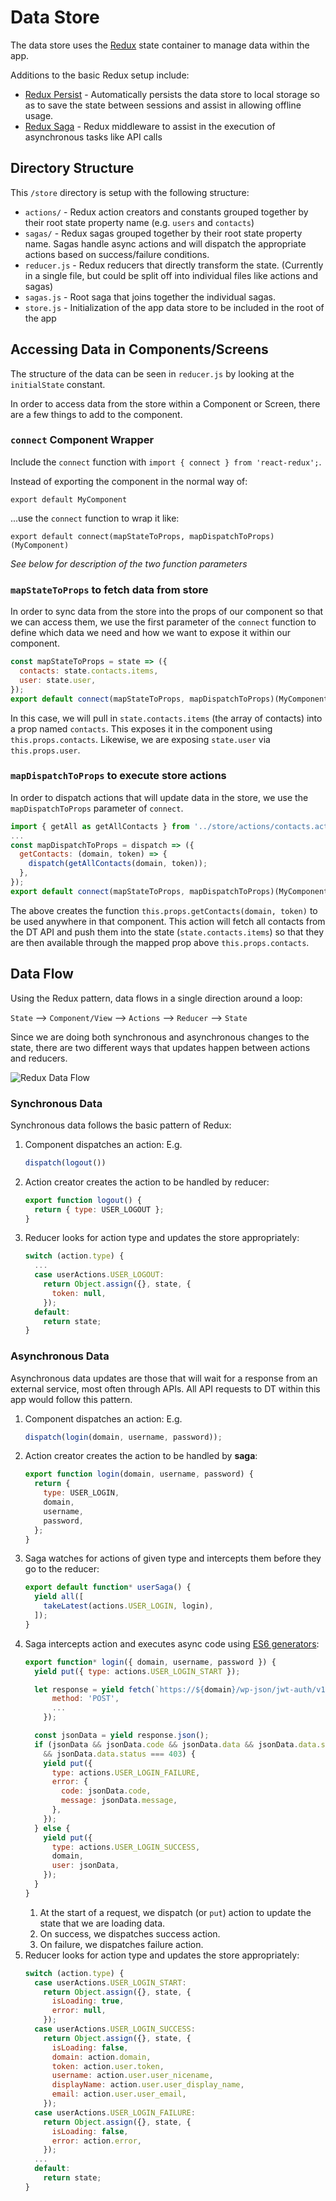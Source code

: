 # Data Store #

The data store uses the [Redux](https://redux.js.org/) state container to manage data within the app.

Additions to the basic Redux setup include:

* [Redux Persist](https://github.com/rt2zz/redux-persist) - Automatically persists the data store to local storage so as to save the state between sessions and assist in allowing offline usage.
* [Redux Saga](https://redux-saga.js.org/) - Redux middleware to assist in the execution of asynchronous tasks like API calls

## Directory Structure ##

This `/store` directory is setup with the following structure:

* `actions/` - Redux action creators and constants grouped together by their root state property name (e.g. `users` and `contacts`)
* `sagas/` - Redux sagas grouped together by their root state property name. Sagas handle async actions and will dispatch the appropriate actions based on success/failure conditions.
* `reducer.js` - Redux reducers that directly transform the state. (Currently in a single file, but could be split off into individual files like actions and sagas)
* `sagas.js` - Root saga that joins together the individual sagas.
* `store.js` - Initialization of the app data store to be included in the root of the app

## Accessing Data in Components/Screens ##

The structure of the data can be seen in `reducer.js` by looking at the `initialState` constant.

In order to access data from the store within a Component or Screen, there are a few things to add to the component.

### `connect` Component Wrapper ###

Include the `connect` function with `import { connect } from 'react-redux';`.

Instead of exporting the component in the normal way of:
```
export default MyComponent
```

...use the `connect` function to wrap it like: 
```
export default connect(mapStateToProps, mapDispatchToProps)(MyComponent)
``` 

*See below for description of the two function parameters*

### `mapStateToProps` to fetch data from store ###

In order to sync data from the store into the props of our component so that we can access them, we use the first parameter of the `connect` function to define which data we need and how we want to expose it within our component.

```javascript
const mapStateToProps = state => ({
  contacts: state.contacts.items,
  user: state.user,
});
export default connect(mapStateToProps, mapDispatchToProps)(MyComponent);
```

In this case, we will pull in `state.contacts.items` (the array of contacts) into a prop named `contacts`. This exposes it in the component using `this.props.contacts`. Likewise, we are exposing `state.user` via `this.props.user`.

### `mapDispatchToProps` to execute store actions ###

In order to dispatch actions that will update data in the store, we use the `mapDispatchToProps` parameter of `connect`.

```javascript
import { getAll as getAllContacts } from '../store/actions/contacts.actions';
...
const mapDispatchToProps = dispatch => ({
  getContacts: (domain, token) => {
    dispatch(getAllContacts(domain, token));
  },
});
export default connect(mapStateToProps, mapDispatchToProps)(MyComponent);
```

The above creates the function `this.props.getContacts(domain, token)` to be used anywhere in that component. This action will fetch all contacts from the DT API and push them into the state (`state.contacts.items`) so that they are then available through the mapped prop above `this.props.contacts`. 

## Data Flow ##

Using the Redux pattern, data flows in a single direction around a loop:

`State` --> `Component/View` --> `Actions` --> `Reducer` --> `State`

Since we are doing both synchronous and asynchronous changes to the state, there are two different ways that updates happen between actions and reducers.

![Redux Data Flow](./redux-data-flow.png)

### Synchronous Data ###
Synchronous data follows the basic pattern of Redux:

1. Component dispatches an action:
   E.g.
   ```javascript
   dispatch(logout())
   ```
1. Action creator creates the action to be handled by reducer:
   ```javascript
   export function logout() {
     return { type: USER_LOGOUT };
   }
   ```
1. Reducer looks for action type and updates the store appropriately:
   ```javascript
   switch (action.type) {
     ...
     case userActions.USER_LOGOUT:
       return Object.assign({}, state, {
         token: null,
       });
     default:
       return state;
   }
   ```
   
### Asynchronous Data ###
Asynchronous data updates are those that will wait for a response from an external service, most often through APIs. All API requests to DT within this app would follow this pattern.

1. Component dispatches an action:
   E.g.
   ```javascript
   dispatch(login(domain, username, password));
   ```
1. Action creator creates the action to be handled by **saga**:
   ```javascript
   export function login(domain, username, password) {
     return {
       type: USER_LOGIN,
       domain,
       username,
       password,
     };
   }
   ```
1. Saga watches for actions of given type and intercepts them before they go to the reducer:
   ```javascript
   export default function* userSaga() {
     yield all([
       takeLatest(actions.USER_LOGIN, login),
     ]);
   }
   ```
1. Saga intercepts action and executes async code using [ES6 generators](https://goshakkk.name/javascript-generators-understanding-sample-use-cases/):
   ```javascript
   export function* login({ domain, username, password }) {
     yield put({ type: actions.USER_LOGIN_START });
   
     let response = yield fetch(`https://${domain}/wp-json/jwt-auth/v1/token`, {
         method: 'POST',
         ...
       });
   
     const jsonData = yield response.json();
     if (jsonData && jsonData.code && jsonData.data && jsonData.data.status
       && jsonData.data.status === 403) {
       yield put({
         type: actions.USER_LOGIN_FAILURE,
         error: {
           code: jsonData.code,
           message: jsonData.message,
         },
       });
     } else {
       yield put({
         type: actions.USER_LOGIN_SUCCESS,
         domain,
         user: jsonData,
       });
     }
   }
   ```
   1. At the start of a request, we dispatch (or `put`) action to update the state that we are loading data.
   1. On success, we dispatches success action.
   1. On failure, we dispatches failure action.
1. Reducer looks for action type and updates the store appropriately:
   ```javascript
   switch (action.type) {
     case userActions.USER_LOGIN_START:
       return Object.assign({}, state, {
         isLoading: true,
         error: null,
       });
     case userActions.USER_LOGIN_SUCCESS:
       return Object.assign({}, state, {
         isLoading: false,
         domain: action.domain,
         token: action.user.token,
         username: action.user.user_nicename,
         displayName: action.user.user_display_name,
         email: action.user.user_email,
       });
     case userActions.USER_LOGIN_FAILURE:
       return Object.assign({}, state, {
         isLoading: false,
         error: action.error,
       });
     ...
     default:
       return state;
   }
   ```